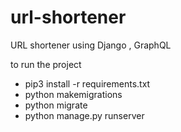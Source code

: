 # url-shortener
URL shortener using Django , GraphQL


to run the project
- pip3 install -r requirements.txt
- python makemigrations 
- python migrate 
- python manage.py runserver
